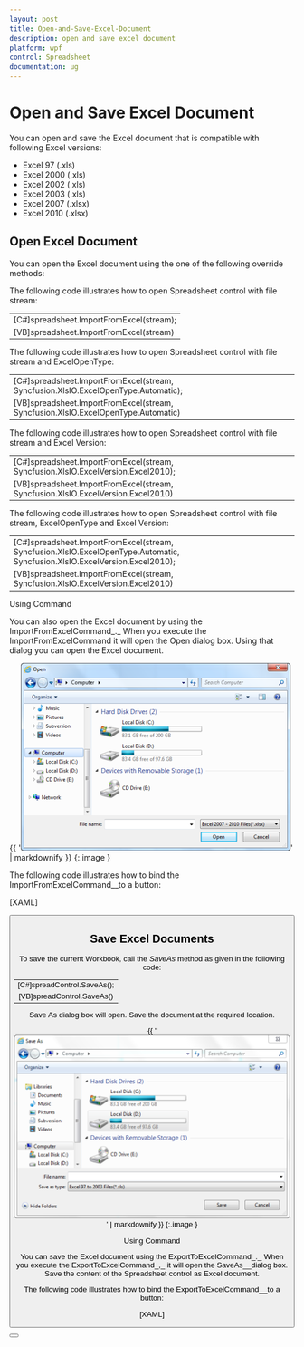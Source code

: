 ```yaml
---
layout: post
title: Open-and-Save-Excel-Document
description: open and save excel document
platform: wpf
control: Spreadsheet
documentation: ug
---
```


# Open and Save Excel Document

You can open and save the Excel document that is compatible with following Excel versions:

* Excel 97 (.xls)
* Excel 2000 (.xls)
* Excel 2002 (.xls)
* Excel 2003 (.xls)
* Excel 2007 (.xlsx)
* Excel 2010 (.xlsx)



## Open Excel Document

You can open the Excel document using the one of the following override methods:

The following code illustrates how to open Spreadsheet control with file stream:



<table>
<tr>
<td colspan = "2">
[C#]spreadsheet.ImportFromExcel(stream);</td></tr>
<tr>
<td>
 [VB]spreadsheet.ImportFromExcel(stream)</td></tr>
</table>


The following code illustrates how to open Spreadsheet control with file stream and ExcelOpenType:



<table>
<tr>
<td>
[C#]spreadsheet.ImportFromExcel(stream, Syncfusion.XlsIO.ExcelOpenType.Automatic);</td></tr>
<tr>
<td>
 [VB]spreadsheet.ImportFromExcel(stream, Syncfusion.XlsIO.ExcelOpenType.Automatic)</td></tr>
</table>


The following code illustrates how to open Spreadsheet control with file stream and Excel Version:



<table>
<tr>
<td>
[C#]spreadsheet.ImportFromExcel(stream, Syncfusion.XlsIO.ExcelVersion.Excel2010);</td></tr>
<tr>
<td>
 [VB]spreadsheet.ImportFromExcel(stream, Syncfusion.XlsIO.ExcelVersion.Excel2010)</td></tr>
</table>


The following code illustrates how to open Spreadsheet control with file stream, ExcelOpenType and Excel Version:



<table>
<tr>
<td>
[C#]spreadsheet.ImportFromExcel(stream, Syncfusion.XlsIO.ExcelOpenType.Automatic, Syncfusion.XlsIO.ExcelVersion.Excel2010);</td></tr>
<tr>
<td>
 [VB]spreadsheet.ImportFromExcel(stream, Syncfusion.XlsIO.ExcelVersion.Excel2010)</td></tr>
</table>


Using Command 

You can also open the Excel document by using the ImportFromExcelCommand_._ When you execute the ImportFromExcelCommand it will open the Open dialog box. Using that dialog you can open the Excel document. 



{{ '![](Open-and-Save-Excel-Document_images/Open-and-Save-Excel-Document_img1.png)' | markdownify }}
{:.image }




The following code illustrates how to bind the ImportFromExcelCommand__to a button: 



[XAML]

<Button Command="{Binding Path= ImportFromExcelCommand}"/>



## Save Excel Documents

To save the current Workbook, call the _SaveAs_ method as given in the following code:



<table>
<tr>
<td>
[C#]spreadControl.SaveAs();</td></tr>
<tr>
<td>
 [VB]spreadControl.SaveAs()</td></tr>
</table>


Save As dialog box will open. Save the document at the required location.  



{{ '![](Open-and-Save-Excel-Document_images/Open-and-Save-Excel-Document_img2.png)' | markdownify }}
{:.image }




Using Command

You can save the Excel document using the ExportToExcelCommand_._ When you execute the ExportToExcelCommand_,_ it will open the SaveAs__dialog box. Save the content of the Spreadsheet control as Excel document.

The following code illustrates how to bind the ExportToExcelCommand__to a button: 



[XAML]

<Button Command="{Binding Path= ExportToExcelCommand}"/>



